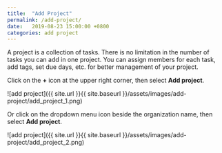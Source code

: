 ```yaml
---
title:  "Add Project"
permalink: /add-project/
date:   2019-08-23 15:00:00 +0800
categories: add project
---
```

A project is a collection of tasks. There is no limitation in the number of tasks you can add in one project. You can assign members for each task, add tags, set due days, etc. for better management of your project.

Click on the **+** icon at the upper right corner, then select **Add project**.

![add project]({{ site.url }}{{ site.baseurl }}/assets/images/add-project/add_project_1.png)

Or click on the dropdown menu icon beside the organization name, then select **Add project**. 

![add project]({{ site.url }}{{ site.baseurl }}/assets/images/add-project/add_project_2.png)
